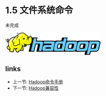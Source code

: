 # 1.5 文件系统命令

未完成
 
![](images/hadoop-logo.jpg?raw=true)

## links
  * 上一节: [Hadoop命令手册](<01.4.md>)
  * 下一节: [Hadoop兼容性](<01.6.md>)
